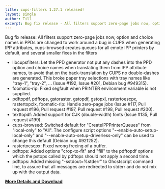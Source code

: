 ```yaml
---
title: cups-filters 1.27.1 released!
layout: single
author: Till
excerpt: Bug fix release - All filters support zero-page jobs now, option and choice names in PPDs are changed to work around a bug in CUPS when generating IPP attributes, cups-browsed creates queues for all emote IPP printers by default, and several smaller fixes in the filters
---
```

Bug fix release: All filters support zero-page jobs now, option and choice names in PPDs are changed to work around a bug in CUPS when generating IPP attributes, cups-browsed creates queues for all emote IPP printers by default, and several smaller fixes in the filters
- libcupsfilters: Let the PPD generator not put any dashes into the PPD option and choice names when translating them from IPP attribute names, to avoid that on the back-translation by CUPS no double-dashes are generated. This broke paper tray selections with tray names like "tray-1", "tray-2", ... (Issue #192, Issue #201, Debian bug #949315).
- foomatic-rip: Fixed segfault when PRINTER environment variable is not supplied.
- pdftopdf, pdftops, gstoraster, gstopdf, gstopxl, rastertoescpx, rastertopclx, foomatic-rip: Handle zero-page jobs (Issue #117, Pull request #196, Pull request #197, Pull request #198, Pull request #200).
- texttopdf: Added support for CJK (double-width) fonts (Issue #135, Pull request #199).
- cups-browsed: Switched default for "CreateIPPPrinterQueues" from "local-only" to "All". The configure script options "--enable-auto-setup-local-only" and "--enable-auto-setup-driverless-only" can be used to change this default (Debian bug #921252).
- rastertoescpx: Fixed wrong freeing of a buffer.
- pdftops: Added options "crop-to-fit" and "fill" to the pdftopdf options which the pstops called by pdftops should not apply a second time.
- pdftops: Added missing "-sstdout=%stderr" to Ghostscript command line, to assure that all messages are redirected to stderr and do not mix up with the output data.

[**More Details and Download**](https://github.com/OpenPrinting/cups-filters/releases/tag/release-1-27-1)
